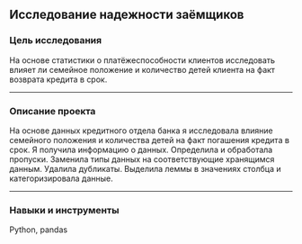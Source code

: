 ## Исследование надежности заёмщиков ##




### Цель исследования

На основе статистики о платёжеспособности клиентов исследовать влияет ли семейное положение и количество детей клиента на факт возврата кредита в срок.

---

### Описание проекта

На основе данных кредитного отдела банка я исследовала влияние семейного положения и количества детей на факт погашения кредита в срок. Я получила информацию о данных. Определила и обработала пропуски. Заменила типы данных на соответствующие хранящимся данным. Удалила дубликаты. Выделила леммы в значениях столбца и категоризировала данные.

---

### Навыки и инструменты
Python, pandas



